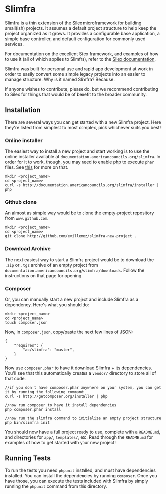 # Slimfra #

Slimfra is a thin extension of the Silex microframework for building small(ish) projects.  It assumes a default project structure to help keep the project organized as it grows.  It provides a configurable base application, a simple base controller, and default configuration for commonly used services.

For documentation on the excellent Silex framework, and examples of how to use it (all of which applies to Slimfra), refer to the [Silex documentation](http://silex.sensiolabs.org/).

Slimfra was built for personal use and rapid app development at work in order to easily convert some simple legacy projects into an easier to manage structure.  Why is it named Slimfra?  Because.

If anyone wishes to contribute, please do, but we recommend contributing to Silex for things that would be of benefit to the broader community.

## Installation ##

There are several ways you can get started with a new Slimfra project.  Here they're listed from simplest to most complex, pick whichever suits you best!

### Online installer ###
	
The easiest way to install a new project and start working is to use the online installer available at `documentation.americancouncils.org/slimfra`.  In order for it to work, though, you may need to enable php to execute `phar` files.  See [this]() for more on that.

	mkdir <project_name>
	cd <project_name>
	curl -s http://documentation.americancouncils.org/slimfra/installer | php

### Github clone ###

An almost as simple way would be to clone the empty-project repository from `www.github.com`.

	mkdir <project_name>
	cd <project_name>
	git clone http://github.com/evillemez/slimfra-new-project .

### Download Archive ###

The next easiest way to start a Slimfra project would be to download the `.zip` or `.tgz` archive of an empty project from `documentation.americancouncils.org/slimfra/downloads`.  Follow the instructions on that page for opening.

### Composer ###

Or, you can manually start a new project and include Slimfra as a dependency.  Here's what you should do:

	mkdir <project_name>
	cd <project_name>
	touch composer.json
	
Now, in `composer.json`, copy/paste the next few lines of JSON:

	{
		"requires": {
			"ac/slimfra": "master",
		}
	}
	
Now use `composer.phar` to have it download Slimfra + its dependencies.  You'll see that this automatically creates a `vendor/` directory to store all of that code.

	//if you don't have composer.phar anywhere on your system, you can get it by running the following command:
	curl -s http://getcomposer.org/installer | php
	
	//now run composer to have it install dependencies
	php composer.phar install
	
	//now run the slimfra command to initialize an empty project structure
	php bin/slimfra init
	
You should now have a full project ready to use, complete with a `README.md`, and directories for `app/`, `templates/`, etc.  Read through the `README.md` for examples of how to get started with your new project!

## Running Tests ##

To run the tests you need `phpunit` installed, and must have dependencies installed.  You can install the dependencies by running `composer`.  Once you have those, you can execute the tests included with Slimfra by simply running the `phpunit` command from this directory.
